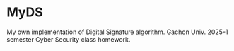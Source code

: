 # MyDS
My own implementation of Digital Signature algorithm. Gachon Univ. 2025-1 semester Cyber Security class homework.
